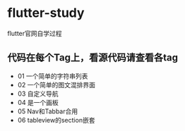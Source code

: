 # flutter-study
flutter官网自学过程

## 代码在每个Tag上，看源代码请查看各tag

- 01    一个简单的字符串列表
- 02    一个简单的图文混排界面
- 03    自定义导航
- 04    是一个画板
- 05    Nav和Tabbar合用
- 06    tableview的section嵌套